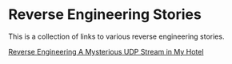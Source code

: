 # Reverse Engineering Stories

This is a collection of links to various reverse engineering stories.

[Reverse Engineering A Mysterious UDP Stream in My Hotel](https://www.gkbrk.com/2016/05/hotel-music/)
